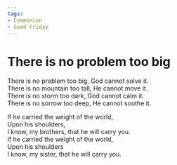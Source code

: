 ```yaml
---
tags:
- Communion
- Good Friday
---
```


# There is no problem too big  

There is no problem too big, God cannot solve it.  
There is no mountain too tall, He cannot move it.  
There is no storm too dark, God cannot calm it.  
There is no sorrow too deep, He cannot soothe it.  

If he carried the weight of the world,  
Upon his shoulders,  
I know, my brothers, that he will carry you.  
If he carried the weight of the world,  
Upon his shoulders  
I know, my sister, that he will carry you.